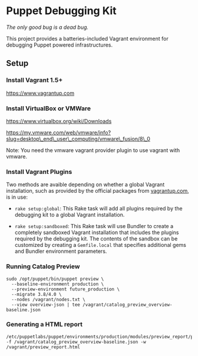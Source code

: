 # Puppet Debugging Kit
_The only good bug is a dead bug._

This project provides a batteries-included Vagrant environment for debugging Puppet powered infrastructures.


## Setup

### Install Vagrant 1.5+

https://www.vagrantup.com

### Install VirtualBox or VMWare

https://www.virtualbox.org/wiki/Downloads

https://my.vmware.com/web/vmware/info?slug=desktop\_end\_user\_computing/vmware\_fusion/8\_0


Note: You need the vmware vagrant provider plugin to use vagrant with vmware.

### Install Vagrant Plugins

Two methods are avaible depending on whether a global Vagrant installation, such as provided by the official packages from [vagrantup.com](http://vagrantup.com), is in use:

  - `rake setup:global`:
    This Rake task will add all plugins required by the debugging kit to a global Vagrant installation.

  - `rake setup:sandboxed`:
    This Rake task will use Bundler to create a completely sandboxed Vagrant installation that includes the plugins required by the debugging kit.
    The contents of the sandbox can be customized by creating a `Gemfile.local` that specifies additional gems and Bundler environment parameters.

### Running Catalog Preview

```
sudo /opt/puppet/bin/puppet preview \
  --baseline-environment production \
  --preview-environment future_production \
  --migrate 3.8/4.0 \
  --nodes /vagrant/nodes.txt \
  --view overview-json | tee /vagrant/catalog_preview_overview-baseline.json
```

### Generating a HTML report

```shell
/etc/puppetlabs/puppet/environments/production/modules/preview_report/preview_report.rb -f /vagrant/catalog_preview_overview-baseline.json -w /vagrant/preview_report.html
``` 
